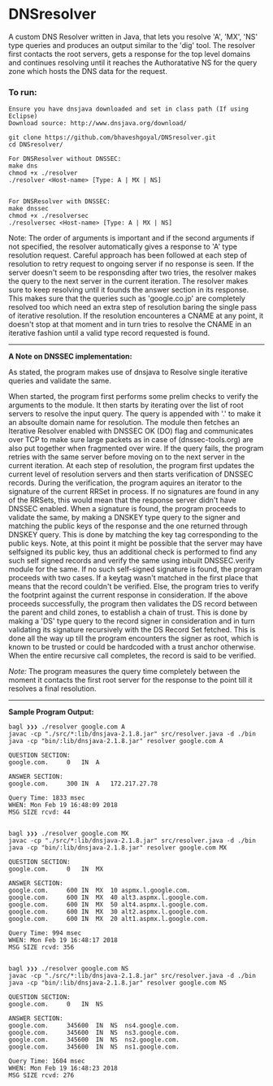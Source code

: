 # DNSresolver
A custom DNS Resolver written in Java, that lets you resolve 'A', 'MX', 'NS' type queries and produces an output similar
to the 'dig' tool. The resolver first contacts the root servers, gets a response for the top level domains and continues
resolving until it reaches the Authoratative NS for the query zone which hosts the DNS data for the request.

### To run:
```
Ensure you have dnsjava downloaded and set in class path (If using Eclipse)
Download source: http://www.dnsjava.org/download/

git clone https://github.com/bhaveshgoyal/DNSresolver.git
cd DNSresolver/

For DNSResolver without DNSSEC:
make dns
chmod +x ./resolver
./resolver <Host-name> [Type: A | MX | NS]


For DNSResolver with DNSSEC:
make dnssec
chmod +x ./resolversec
./resolversec <Host-name> [Type: A | MX | NS]
```

Note: The order of arguments is important and if the second arguments if not specified, the resolver automatically gives a response to 'A' type resolution
request. Careful approach has been followed at each step of resolution to retry request to ongoing server if no response is seen. If the server doesn't seem
to be responsding after two tries, the resolver makes the query to the next server in the current iteration. The resolver makes sure to keep resolving until
it founds the answer section in its response. This makes sure that the queries such as 'google.co.jp' are completely resolved too which need an extra step of
resolution baring the single pass of iterative resolution. If the resolution encounteres a CNAME at any point, it doesn't stop at that moment and in turn tries
to resolve the CNAME in an iterative fashion until a valid type record requested is found.

----------------------------------
**A Note on DNSSEC implementation:**

As stated, the program makes use of dnsjava to Resolve single iterative queries and validate the same.

When started, the program first performs some prelim checks to verify the arguments to the module. It then starts by iterating over the list of root servers to resolve the input query. The query is appended with '.' to make it an absoulte domain name for resolution. The module then fetches an Iterative Resolver enabled with DNSSEC OK (DO) flag and communicates over TCP to make sure large packets as in case of (dnssec-tools.org) are also put together when fragmented over wire. If the query fails, the program retries with the same server before moving on to the next server in the current iteration. At each step of resolution, the program first updates the current level of resolution servers and then starts verification of DNSSEC records. During the verification, the program aquires an iterator to the signature of the current RRSet in process. If no signatures are found in any of the RRSets, this would mean that the response server didn't have DNSSEC enabled. When a signature is found, the program proceeds to validate the same, by making a DNSKEY type query to the signer and matching the public keys of the response and the one returned through DNSKEY query. This is done by matching the key tag corresponding to the public keys. Note, at this point it might be possible that the server may have selfsigned its public key, thus an additional check is performed to find any such self signed records and verify the same using inbuilt DNSSEC.verify module for the same. If no such self-signed signature is found, the program proceeds with two cases. If a keytag wasn't matched in the first place that means that the record couldn't be verified. Else, the program tries to verify the footprint against the current response in consideration. If the above proceeds successfully, the program then validates the DS record between the parent and child zones, to establish a chain of trust. This is done by making a 'DS' type query to the record signer in consideration and in turn validating its signature recursively with the DS Record Set fetched. This is done all the way up till the program encounters the signer as root, which is known to be trusted or could be hardcoded with a trust anchor otherwise. When the entire recursive call completes, the record is said to be verified.

*Note:* The program measures the query time completely between the moment it contacts the first root server for the response to the point till it resolves a final resolution.

----------------------------
**Sample Program Output:**
```
bagl ❯❯❯ ./resolver google.com A
javac -cp "./src/*:lib/dnsjava-2.1.8.jar" src/resolver.java -d ./bin
java -cp "bin/:lib/dnsjava-2.1.8.jar" resolver google.com A

QUESTION SECTION:
google.com.     0   IN  A

ANSWER SECTION:
google.com.     300 IN  A   172.217.27.78

Query Time: 1833 msec
WHEN: Mon Feb 19 16:48:09 2018
MSG SIZE rcvd: 44


bagl ❯❯❯ ./resolver google.com MX
javac -cp "./src/*:lib/dnsjava-2.1.8.jar" src/resolver.java -d ./bin
java -cp "bin/:lib/dnsjava-2.1.8.jar" resolver google.com MX

QUESTION SECTION:
google.com.     0   IN  MX

ANSWER SECTION:
google.com.     600 IN  MX  10 aspmx.l.google.com.
google.com.     600 IN  MX  40 alt3.aspmx.l.google.com.
google.com.     600 IN  MX  50 alt4.aspmx.l.google.com.
google.com.     600 IN  MX  30 alt2.aspmx.l.google.com.
google.com.     600 IN  MX  20 alt1.aspmx.l.google.com.

Query Time: 994 msec
WHEN: Mon Feb 19 16:48:17 2018
MSG SIZE rcvd: 356


bagl ❯❯❯ ./resolver google.com NS
javac -cp "./src/*:lib/dnsjava-2.1.8.jar" src/resolver.java -d ./bin
java -cp "bin/:lib/dnsjava-2.1.8.jar" resolver google.com NS

QUESTION SECTION:
google.com.     0   IN  NS

ANSWER SECTION:
google.com.     345600  IN  NS  ns4.google.com.
google.com.     345600  IN  NS  ns3.google.com.
google.com.     345600  IN  NS  ns2.google.com.
google.com.     345600  IN  NS  ns1.google.com.

Query Time: 1604 msec
WHEN: Mon Feb 19 16:48:23 2018
MSG SIZE rcvd: 276
```
